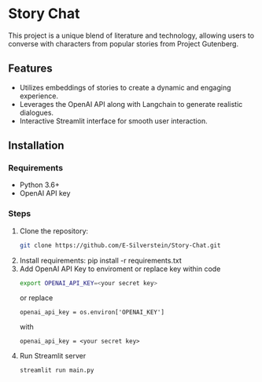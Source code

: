 # Story Chat

This project is a unique blend of literature and technology, allowing users to converse with characters from popular stories from Project Gutenberg.

## Features
- Utilizes embeddings of stories to create a dynamic and engaging experience.
- Leverages the OpenAI API along with Langchain to generate realistic dialogues.
- Interactive Streamlit interface for smooth user interaction.

## Installation

### Requirements
- Python 3.6+
- OpenAI API key

### Steps
1. Clone the repository:
   ```bash
   git clone https://github.com/E-Silverstein/Story-Chat.git
2. Install requirements:
   pip install -r requirements.txt
3. Add OpenAI API Key to enviroment or replace key within code
   ```bash
   export OPENAI_API_KEY=<your secret key>
   ```
   or replace
   ```code
   openai_api_key = os.environ['OPENAI_KEY']
   ```
   with
   ```code
   openai_api_key = <your secret key>
4. Run Streamlit server
   ```bash
   streamlit run main.py
